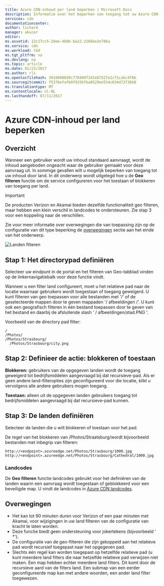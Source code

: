 ```yaml
---
title: Azure CDN-inhoud per land beperken | Microsoft Docs
description: Informatie over het beperken van toegang tot uw Azure CDN-inhoud met de functie voor het filteren van Geo.
services: cdn
documentationcenter: 
author: lichard
manager: akucer
editor: 
ms.assetid: 12c17cc5-28ee-4b0b-ba22-2266be2e786a
ms.service: cdn
ms.workload: tbd
ms.tgt_pltfrm: na
ms.devlang: na
ms.topic: article
ms.date: 01/23/2017
ms.author: rli
ms.openlocfilehash: 30160088d9c770400f342e67527e1cf1cabc4f6b
ms.sourcegitcommit: f537befafb079256fba0529ee554c034d73f36b0
ms.translationtype: MT
ms.contentlocale: nl-NL
ms.lasthandoff: 07/11/2017
---
```

# <a name="restrict-azure-cdn-content-by-country"></a>Azure CDN-inhoud per land beperken

## <a name="overview"></a>Overzicht
Wanneer een gebruiker wordt uw inhoud standaard aanvraagt, wordt de inhoud aangeboden ongeacht waar de gebruiker gemaakt voor deze aanvraag uit. In sommige gevallen wilt u mogelijk beperken van toegang tot uw inhoud door land. In dit onderwerp wordt uitgelegd hoe u de **Geo filteren** functie om de service configureren voor het toestaan of blokkeren van toegang per land.

> [!IMPORTANT]
> De producten Verizon en Akamai bieden dezelfde functionaliteit geo filteren, maar hebben een klein verschil in landcodes te ondersteunen. Zie stap 3 voor een koppeling naar de verschillen.


Zie voor meer informatie over overwegingen die van toepassing zijn op de configuratie van dit type beperking de [overwegingen](cdn-restrict-access-by-country.md#considerations) sectie aan het einde van het onderwerp.  

![Landen filteren](./media/cdn-filtering/cdn-country-filtering-akamai.png)

## <a name="step-1-define-the-directory-path"></a>Stap 1: Het directorypad definiëren
Selecteer uw eindpunt in de portal en het filteren van Geo-tabblad vinden op de linkernavigatiebalk voor deze functie vindt.

Wanneer u een filter land configureert, moet u het relatieve pad naar de locatie waarnaar gebruikers wordt toegestaan of toegang geweigerd. U kunt filteren van geo toepassen voor alle bestanden met '/' of de geselecteerde mappen door te geven mappaden '/ afbeeldingen /'. U kunt ook een geografisch filteren in één bestand toepassen door te geven van het bestand en daarbij de afsluitende slash ' / afbeeldingen/stad.PNG '.

Voorbeeld van de directory pad filter:

    /                                 
    /Photos/
    /Photos/Strasbourg/
      /Photos/Strasbourg/city.png

## <a name="step-2-define-the-action-block-or-allow"></a>Stap 2: Definieer de actie: blokkeren of toestaan
**Blokkeren:** gebruikers van de opgegeven landen wordt de toegang geweigerd tot bedrijfsmiddelen aangevraagd bij dat recursieve-pad. Als er geen andere land-filteropties zijn geconfigureerd voor die locatie, klikt u vervolgens alle andere gebruikers mogen toegang.

**Toestaan:** alleen uit de opgegeven landen gebruikers toegang tot bedrijfsmiddelen aangevraagd bij dat recursieve-pad kunnen.

## <a name="step-3-define-the-countries"></a>Stap 3: De landen definiëren
Selecteer de landen die u wilt blokkeren of toestaan voor het pad. 

De regel van het blokkeren van /Photos/Straatsburg/wordt bijvoorbeeld bestanden met inbegrip van filteren:

    http://<endpoint>.azureedge.net/Photos/Strasbourg/1000.jpg
    http://<endpoint>.azureedge.net/Photos/Strasbourg/Cathedral/1000.jpg


### <a name="country-codes"></a>Landcodes
De **Geo filteren** functie landcodes gebruikt voor het definiëren van de landen waarin een aanvraag wordt toegestaan of geblokkeerd voor een beveiligde map. U vindt de landcodes in [Azure CDN landcodes](https://msdn.microsoft.com/library/mt761717.aspx). 

## <a id="considerations"></a>Overwegingen
* Het kan tot 90 minuten duren voor Verizon of een paar minuten met Akamai, voor wijzigingen in uw land filteren van de configuratie van kracht te laten worden.
* Deze functie biedt geen ondersteuning voor jokertekens (bijvoorbeeld ' *').
* De configuratie van de geo-filteren die zijn gekoppeld aan het relatieve pad wordt recursief toegepast naar het opgegeven pad.
* Slechts één regel kan worden toegepast op hetzelfde relatieve pad (u kunt meerdere land filters die naar hetzelfde relatieve pad verwijzen niet maken. Een map hebben echter meerdere land filters. Dit komt door de recursieve aard van de filters land. Een submap van een eerder geconfigureerde map kan met andere woorden, een ander land filter toegewezen.

